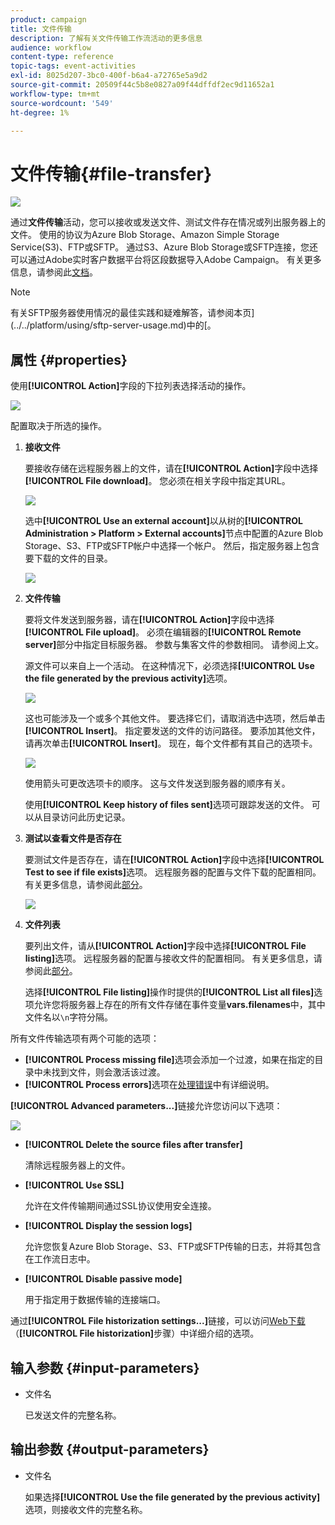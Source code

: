 ```yaml
---
product: campaign
title: 文件传输
description: 了解有关文件传输工作流活动的更多信息
audience: workflow
content-type: reference
topic-tags: event-activities
exl-id: 8025d207-3bc0-400f-b6a4-a72765e5a9d2
source-git-commit: 20509f44c5b8e0827a09f44dffdf2ec9d11652a1
workflow-type: tm+mt
source-wordcount: '549'
ht-degree: 1%

---
```


# 文件传输{#file-transfer}

![](../../assets/common.svg)

通过&#x200B;**文件传输**活动，您可以接收或发送文件、测试文件存在情况或列出服务器上的文件。 使用的协议为Azure Blob Storage、Amazon Simple Storage Service(S3)、FTP或SFTP。
通过S3、Azure Blob Storage或SFTP连接，您还可以通过Adobe实时客户数据平台将区段数据导入Adobe Campaign。 有关更多信息，请参阅此[文档](https://experienceleague.adobe.com/docs/experience-platform/destinations/catalog/email-marketing/adobe-campaign.html)。

>[!NOTE]
>
>有关SFTP服务器使用情况的最佳实践和疑难解答，请参阅本页](../../platform/using/sftp-server-usage.md)中的[。

## 属性 {#properties}

使用&#x200B;**[!UICONTROL Action]**&#x200B;字段的下拉列表选择活动的操作。

![](assets/file_transfert_action.png)

配置取决于所选的操作。

1. **接收文件**

   要接收存储在远程服务器上的文件，请在&#x200B;**[!UICONTROL Action]**&#x200B;字段中选择&#x200B;**[!UICONTROL File download]**。 您必须在相关字段中指定其URL。

   ![](assets/file_transfert_edit.png)

   选中&#x200B;**[!UICONTROL Use an external account]**&#x200B;以从树的&#x200B;**[!UICONTROL Administration > Platform > External accounts]**&#x200B;节点中配置的Azure Blob Storage、S3、FTP或SFTP帐户中选择一个帐户。 然后，指定服务器上包含要下载的文件的目录。

   ![](assets/file_transfert_edit_external.png)

1. **文件传输**

   要将文件发送到服务器，请在&#x200B;**[!UICONTROL Action]**&#x200B;字段中选择&#x200B;**[!UICONTROL File upload]**。 必须在编辑器的&#x200B;**[!UICONTROL Remote server]**&#x200B;部分中指定目标服务器。 参数与集客文件的参数相同。 请参阅上文。

   源文件可以来自上一个活动。 在这种情况下，必须选择&#x200B;**[!UICONTROL Use the file generated by the previous activity]**&#x200B;选项。

   ![](assets/file_transfert_edit_send.png)

   这也可能涉及一个或多个其他文件。 要选择它们，请取消选中选项，然后单击&#x200B;**[!UICONTROL Insert]**。 指定要发送的文件的访问路径。 要添加其他文件，请再次单击&#x200B;**[!UICONTROL Insert]**。 现在，每个文件都有其自己的选项卡。

   ![](assets/file_transfert_source.png)

   使用箭头可更改选项卡的顺序。 这与文件发送到服务器的顺序有关。

   使用&#x200B;**[!UICONTROL Keep history of files sent]**&#x200B;选项可跟踪发送的文件。 可以从目录访问此历史记录。

1. **测试以查看文件是否存在**

   要测试文件是否存在，请在&#x200B;**[!UICONTROL Action]**&#x200B;字段中选择&#x200B;**[!UICONTROL Test to see if file exists]**&#x200B;选项。 远程服务器的配置与文件下载的配置相同。 有关更多信息，请参阅此[部分](#properties)。

   ![](assets/file_transfert_edit_test.png)

1. **文件列表**

   要列出文件，请从&#x200B;**[!UICONTROL Action]**&#x200B;字段中选择&#x200B;**[!UICONTROL File listing]**&#x200B;选项。 远程服务器的配置与接收文件的配置相同。 有关更多信息，请参阅此[部分](#properties)。

   选择&#x200B;**[!UICONTROL File listing]**&#x200B;操作时提供的&#x200B;**[!UICONTROL List all files]**&#x200B;选项允许您将服务器上存在的所有文件存储在事件变量&#x200B;**vars.filenames**&#x200B;中，其中文件名以`\n`字符分隔。

所有文件传输选项有两个可能的选项：

* **[!UICONTROL Process missing file]**&#x200B;选项会添加一个过渡，如果在指定的目录中未找到文件，则会激活该过渡。
* **[!UICONTROL Process errors]**&#x200B;选项在[处理错误](monitoring-workflow-execution.md#processing-errors)中有详细说明。

**[!UICONTROL Advanced parameters...]**&#x200B;链接允许您访问以下选项：

![](assets/file_transfert_advanced.png)

* **[!UICONTROL Delete the source files after transfer]**

   清除远程服务器上的文件。

* **[!UICONTROL Use SSL]**

   允许在文件传输期间通过SSL协议使用安全连接。

* **[!UICONTROL Display the session logs]**

   允许您恢复Azure Blob Storage、S3、FTP或SFTP传输的日志，并将其包含在工作流日志中。

* **[!UICONTROL Disable passive mode]**

   用于指定用于数据传输的连接端口。

通过&#x200B;**[!UICONTROL File historization settings...]**&#x200B;链接，可以访问[Web下载](web-download.md)（**[!UICONTROL File historization]**&#x200B;步骤）中详细介绍的选项。

## 输入参数 {#input-parameters}

* 文件名

   已发送文件的完整名称。

## 输出参数 {#output-parameters}

* 文件名

   如果选择&#x200B;**[!UICONTROL Use the file generated by the previous activity]**&#x200B;选项，则接收文件的完整名称。
